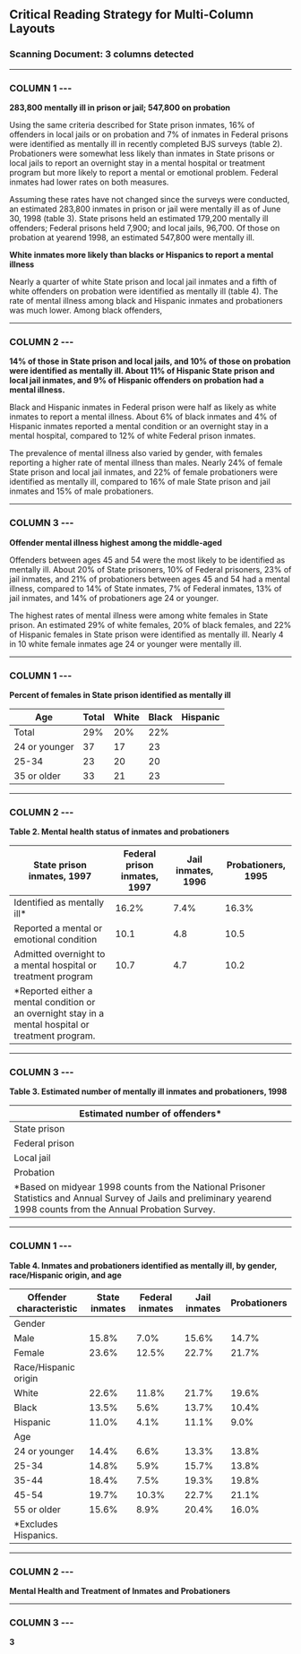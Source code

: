 ## Critical Reading Strategy for Multi-Column Layouts

### Scanning Document: 3 columns detected

---

### COLUMN 1 ---
**283,800 mentally ill in prison or jail; 547,800 on probation**

Using the same criteria described for State prison inmates, 16% of offenders in local jails or on probation and 7% of inmates in Federal prisons were identified as mentally ill in recently completed BJS surveys (table 2). Probationers were somewhat less likely than inmates in State prisons or local jails to report an overnight stay in a mental hospital or treatment program but more likely to report a mental or emotional problem. Federal inmates had lower rates on both measures.

Assuming these rates have not changed since the surveys were conducted, an estimated 283,800 inmates in prison or jail were mentally ill as of June 30, 1998 (table 3). State prisons held an estimated 179,200 mentally ill offenders; Federal prisons held 7,900; and local jails, 96,700. Of those on probation at yearend 1998, an estimated 547,800 were mentally ill.

**White inmates more likely than blacks or Hispanics to report a mental illness**

Nearly a quarter of white State prison and local jail inmates and a fifth of white offenders on probation were identified as mentally ill (table 4). The rate of mental illness among black and Hispanic inmates and probationers was much lower. Among black offenders,

---

### COLUMN 2 ---
**14% of those in State prison and local jails, and 10% of those on probation were identified as mentally ill. About 11% of Hispanic State prison and local jail inmates, and 9% of Hispanic offenders on probation had a mental illness.**

Black and Hispanic inmates in Federal prison were half as likely as white inmates to report a mental illness. About 6% of black inmates and 4% of Hispanic inmates reported a mental condition or an overnight stay in a mental hospital, compared to 12% of white Federal prison inmates.

The prevalence of mental illness also varied by gender, with females reporting a higher rate of mental illness than males. Nearly 24% of female State prison and local jail inmates, and 22% of female probationers were identified as mentally ill, compared to 16% of male State prison and jail inmates and 15% of male probationers.

---

### COLUMN 3 ---
**Offender mental illness highest among the middle-aged**

Offenders between ages 45 and 54 were the most likely to be identified as mentally ill. About 20% of State prisoners, 10% of Federal prisoners, 23% of jail inmates, and 21% of probationers between ages 45 and 54 had a mental illness, compared to 14% of State inmates, 7% of Federal inmates, 13% of jail inmates, and 14% of probationers age 24 or younger.

The highest rates of mental illness were among white females in State prison. An estimated 29% of white females, 20% of black females, and 22% of Hispanic females in State prison were identified as mentally ill. Nearly 4 in 10 white female inmates age 24 or younger were mentally ill.

---

### COLUMN 1 ---
**Percent of females in State prison identified as mentally ill**

| Age | Total | White | Black | Hispanic |
|-----|-------|-------|-------|----------|
| Total | 29%   | 20%   | 22%   |          |
| 24 or younger | 37 | 17 | 23 |         |
| 25-34 | 23 | 20 | 20 |         |
| 35 or older | 33 | 21 | 23 |         |

---

### COLUMN 2 ---
**Table 2. Mental health status of inmates and probationers**

| State prison inmates, 1997 | Federal prison inmates, 1997 | Jail inmates, 1996 | Probationers, 1995 |
|---------------------------|----------------------------|--------------------|--------------------|
| Identified as mentally ill* | 16.2% | 7.4% | 16.3% | 16.0% |
| Reported a mental or emotional condition | 10.1 | 4.8 | 10.5 | 13.8 |
| Admitted overnight to a mental hospital or treatment program | 10.7 | 4.7 | 10.2 | 8.2 |
| *Reported either a mental condition or an overnight stay in a mental hospital or treatment program. |

---

### COLUMN 3 ---
**Table 3. Estimated number of mentally ill inmates and probationers, 1998**

| Estimated number of offenders* |
|--------------------------------|
| State prison | 179,200 |
| Federal prison | 7,900 |
| Local jail | 96,700 |
| Probation | 547,800 |
| *Based on midyear 1998 counts from the National Prisoner Statistics and Annual Survey of Jails and preliminary yearend 1998 counts from the Annual Probation Survey. |

---

### COLUMN 1 ---
**Table 4. Inmates and probationers identified as mentally ill, by gender, race/Hispanic origin, and age**

| Offender characteristic | State inmates | Federal inmates | Jail inmates | Probationers |
|-------------------------|---------------|-----------------|--------------|--------------|
| Gender                  |               |                 |              |              |
| Male                    | 15.8%         | 7.0%            | 15.6%        | 14.7%        |
| Female                  | 23.6%         | 12.5%           | 22.7%        | 21.7%        |
| Race/Hispanic origin    |               |                 |              |              |
| White                   | 22.6%         | 11.8%           | 21.7%        | 19.6%        |
| Black                   | 13.5%         | 5.6%            | 13.7%        | 10.4%        |
| Hispanic                | 11.0%         | 4.1%            | 11.1%        | 9.0%         |
| Age                     |               |                 |              |              |
| 24 or younger           | 14.4%         | 6.6%            | 13.3%        | 13.8%        |
| 25-34                   | 14.8%         | 5.9%            | 15.7%        | 13.8%        |
| 35-44                   | 18.4%         | 7.5%            | 19.3%        | 19.8%        |
| 45-54                   | 19.7%         | 10.3%           | 22.7%        | 21.1%        |
| 55 or older             | 15.6%         | 8.9%            | 20.4%        | 16.0%        |
| *Excludes Hispanics. |

---

### COLUMN 2 ---
**Mental Health and Treatment of Inmates and Probationers**

---

### COLUMN 3 ---
**3**